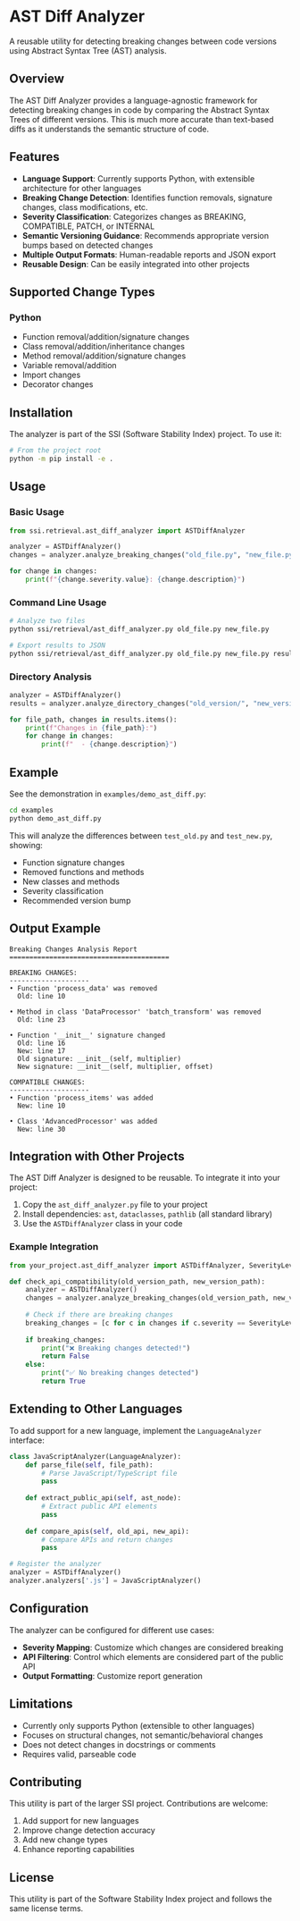 # AST Diff Analyzer

A reusable utility for detecting breaking changes between code versions using Abstract Syntax Tree (AST) analysis.

## Overview

The AST Diff Analyzer provides a language-agnostic framework for detecting breaking changes in code by comparing the Abstract Syntax Trees of different versions. This is much more accurate than text-based diffs as it understands the semantic structure of code.

## Features

- **Language Support**: Currently supports Python, with extensible architecture for other languages
- **Breaking Change Detection**: Identifies function removals, signature changes, class modifications, etc.
- **Severity Classification**: Categorizes changes as BREAKING, COMPATIBLE, PATCH, or INTERNAL
- **Semantic Versioning Guidance**: Recommends appropriate version bumps based on detected changes
- **Multiple Output Formats**: Human-readable reports and JSON export
- **Reusable Design**: Can be easily integrated into other projects

## Supported Change Types

### Python
- Function removal/addition/signature changes
- Class removal/addition/inheritance changes  
- Method removal/addition/signature changes
- Variable removal/addition
- Import changes
- Decorator changes

## Installation

The analyzer is part of the SSI (Software Stability Index) project. To use it:

```bash
# From the project root
python -m pip install -e .
```

## Usage

### Basic Usage

```python
from ssi.retrieval.ast_diff_analyzer import ASTDiffAnalyzer

analyzer = ASTDiffAnalyzer()
changes = analyzer.analyze_breaking_changes("old_file.py", "new_file.py")

for change in changes:
    print(f"{change.severity.value}: {change.description}")
```

### Command Line Usage

```bash
# Analyze two files
python ssi/retrieval/ast_diff_analyzer.py old_file.py new_file.py

# Export results to JSON
python ssi/retrieval/ast_diff_analyzer.py old_file.py new_file.py results.json
```

### Directory Analysis

```python
analyzer = ASTDiffAnalyzer()
results = analyzer.analyze_directory_changes("old_version/", "new_version/", ["*.py"])

for file_path, changes in results.items():
    print(f"Changes in {file_path}:")
    for change in changes:
        print(f"  - {change.description}")
```

## Example

See the demonstration in `examples/demo_ast_diff.py`:

```bash
cd examples
python demo_ast_diff.py
```

This will analyze the differences between `test_old.py` and `test_new.py`, showing:

- Function signature changes
- Removed functions and methods
- New classes and methods
- Severity classification
- Recommended version bump

## Output Example

```
Breaking Changes Analysis Report
========================================

BREAKING CHANGES:
--------------------
• Function 'process_data' was removed
  Old: line 10

• Method in class 'DataProcessor' 'batch_transform' was removed
  Old: line 23

• Function '__init__' signature changed
  Old: line 16
  New: line 17
  Old signature: __init__(self, multiplier)
  New signature: __init__(self, multiplier, offset)

COMPATIBLE CHANGES:
--------------------
• Function 'process_items' was added
  New: line 10

• Class 'AdvancedProcessor' was added
  New: line 30
```

## Integration with Other Projects

The AST Diff Analyzer is designed to be reusable. To integrate it into your project:

1. Copy the `ast_diff_analyzer.py` file to your project
2. Install dependencies: `ast`, `dataclasses`, `pathlib` (all standard library)
3. Use the `ASTDiffAnalyzer` class in your code

### Example Integration

```python
from your_project.ast_diff_analyzer import ASTDiffAnalyzer, SeverityLevel

def check_api_compatibility(old_version_path, new_version_path):
    analyzer = ASTDiffAnalyzer()
    changes = analyzer.analyze_breaking_changes(old_version_path, new_version_path)
    
    # Check if there are breaking changes
    breaking_changes = [c for c in changes if c.severity == SeverityLevel.BREAKING]
    
    if breaking_changes:
        print("❌ Breaking changes detected!")
        return False
    else:
        print("✅ No breaking changes detected")
        return True
```

## Extending to Other Languages

To add support for a new language, implement the `LanguageAnalyzer` interface:

```python
class JavaScriptAnalyzer(LanguageAnalyzer):
    def parse_file(self, file_path):
        # Parse JavaScript/TypeScript file
        pass
    
    def extract_public_api(self, ast_node):
        # Extract public API elements
        pass
    
    def compare_apis(self, old_api, new_api):
        # Compare APIs and return changes
        pass

# Register the analyzer
analyzer = ASTDiffAnalyzer()
analyzer.analyzers['.js'] = JavaScriptAnalyzer()
```

## Configuration

The analyzer can be configured for different use cases:

- **Severity Mapping**: Customize which changes are considered breaking
- **API Filtering**: Control which elements are considered part of the public API
- **Output Formatting**: Customize report generation

## Limitations

- Currently only supports Python (extensible to other languages)
- Focuses on structural changes, not semantic/behavioral changes
- Does not detect changes in docstrings or comments
- Requires valid, parseable code

## Contributing

This utility is part of the larger SSI project. Contributions are welcome:

1. Add support for new languages
2. Improve change detection accuracy
3. Add new change types
4. Enhance reporting capabilities

## License

This utility is part of the Software Stability Index project and follows the same license terms. 